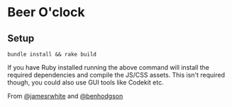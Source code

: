 Beer O'clock
==========

Setup
------
````
bundle install && rake build
````

If you have Ruby installed running the above command will install the required dependencies and compile the JS/CSS assets. This isn't required though, you could also use GUI tools like Codekit etc.

From [@jamesrwhite](https://twitter.com/jamesrwhite) and [@benhodgson](https://twitter.com/benhodgson)

